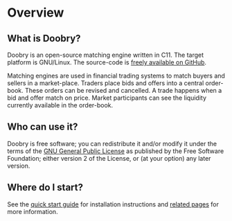 Overview
========

What is Doobry?
---------------

Doobry is an open-source matching engine written in C11. The target platform is GNU/Linux. The
source-code is [freely available on GitHub](http://github.com/doobry-org).

Matching engines are used in financial trading systems to match buyers and sellers in a
market-place. Traders place bids and offers into a central order-book. These orders can be revised
and cancelled. A trade happens when a bid and offer match on price. Market participants can see the
liquidity currently available in the order-book.

Who can use it?
---------------

Doobry is free software; you can redistribute it and/or modify it under the terms of the [GNU
General Public License](http://www.gnu.org/licenses/old-licenses/gpl-2.0.txt) as published by the
Free Software Foundation; either version 2 of the License, or (at your option) any later version.

Where do I start?
-----------------

See the [quick start guide](http://www.doobry.org/QuickStart.html) for installation instructions and
[related pages](http://www.doobry.org/pages.html) for more information.
